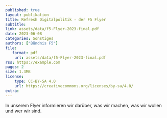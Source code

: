 ```yaml
---
published: true
layout: publikation
title: Refresh Digitalpolitik - der F5 Flyer
subtitle: 
link: assets/data/f5-Flyer-2023-final.pdf
date: 2023-06-08
categories: Sonstiges
authors: ["Bündnis F5"]
file:
   format: pdf
    url: assets/data/f5-Flyer-2023-final.pdf 
rss: https://example.com
pages: 2
size: 1.3MB
license:
    type: CC-BY-SA 4.0
    url: https://creativecommons.org/licenses/by-sa/4.0/
extra: 
---
```


In unserem Flyer informieren wir darüber, was wir machen, was wir wollen und wer wir sind. 
